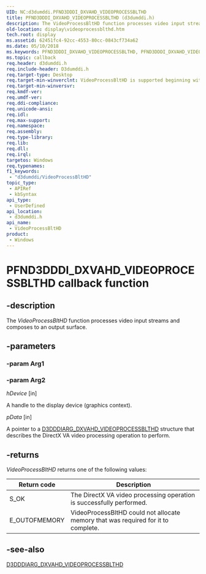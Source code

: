 ```yaml
---
UID: NC:d3dumddi.PFND3DDDI_DXVAHD_VIDEOPROCESSBLTHD
title: PFND3DDDI_DXVAHD_VIDEOPROCESSBLTHD (d3dumddi.h)
description: The VideoProcessBltHD function processes video input streams and composes to an output surface.
old-location: display\videoprocessblthd.htm
tech.root: display
ms.assetid: 62451fc4-92cc-4553-80cc-0843cf734a62
ms.date: 05/10/2018
ms.keywords: PFND3DDDI_DXVAHD_VIDEOPROCESSBLTHD, PFND3DDDI_DXVAHD_VIDEOPROCESSBLTHD callback, UserModeDisplayDriver_Functions_72b2babe-fc93-4960-93d3-6bc2022227c8.xml, VideoProcessBltHD, VideoProcessBltHD callback function [Display Devices], d3dumddi/VideoProcessBltHD, display.videoprocessblthd
ms.topic: callback
req.header: d3dumddi.h
req.include-header: D3dumddi.h
req.target-type: Desktop
req.target-min-winverclnt: VideoProcessBltHD is supported beginning with the Windows 7 operating system.
req.target-min-winversvr: 
req.kmdf-ver: 
req.umdf-ver: 
req.ddi-compliance: 
req.unicode-ansi: 
req.idl: 
req.max-support: 
req.namespace: 
req.assembly: 
req.type-library: 
req.lib: 
req.dll: 
req.irql: 
targetos: Windows
req.typenames: 
f1_keywords:
 - "d3dumddi/VideoProcessBltHD"
topic_type:
 - APIRef
 - kbSyntax
api_type:
 - UserDefined
api_location:
 - d3dumddi.h
api_name:
 - VideoProcessBltHD
product:
 - Windows
---
```


# PFND3DDDI_DXVAHD_VIDEOPROCESSBLTHD callback function

## -description

The <i>VideoProcessBltHD</i> function processes video input streams and composes to an output surface.

## -parameters

### -param Arg1

### -param Arg2

*hDevice* [in]

A handle to the display device (graphics context).


*pData* [in]

A pointer to a <a href="https://docs.microsoft.com/windows-hardware/drivers/ddi/content/d3dumddi/ns-d3dumddi-_d3dddiarg_dxvahd_videoprocessblthd">D3DDDIARG_DXVAHD_VIDEOPROCESSBLTHD</a> structure that describes the DirectX VA video processing operation to perform.

## -returns

<i>VideoProcessBltHD</i> returns one of the following values:

|Return code|Description|
|--- |--- |
|S_OK|The DirectX VA video processing operation is successfully performed.|
|E_OUTOFMEMORY|VideoProcessBltHD could not allocate memory that was required for it to complete.|

## -see-also

<a href="https://docs.microsoft.com/windows-hardware/drivers/ddi/content/d3dumddi/ns-d3dumddi-_d3dddiarg_dxvahd_videoprocessblthd">D3DDDIARG_DXVAHD_VIDEOPROCESSBLTHD</a>

